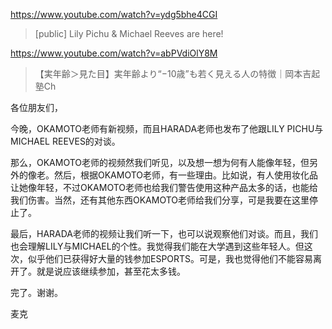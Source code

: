 https://www.youtube.com/watch?v=ydg5bhe4CGI

>  [public] Lily Pichu & Michael Reeves are here! 

https://www.youtube.com/watch?v=abPVdiOlY8M

> 【実年齢＞見た目】実年齢より“−10歳”も若く見える人の特徴｜岡本吉起塾Ch

各位朋友们，

今晚，OKAMOTO老师有新视频，而且HARADA老师也发布了他跟LILY PICHU与MICHAEL REEVES的对谈。

那么，OKAMOTO老师的视频然我们听见，以及想一想为何有人能像年轻，但另外的像老。然后，根据OKAMOTO老师，有一些理由。比如说，有人使用妆化品让她像年轻，不过OKAMOTO老师也给我们警告使用这种产品太多的话，也能给我们伤害。当然，还有其他东西OKAMOTO老师给我们分享，可是我要在这里停止了。

最后，HARADA老师的视频让我们听一下，也可以说观察他们对谈。而且，我们也会理解LILY与MICHAEL的个性。我觉得我们能在大学遇到这些年轻人。但这次，似乎他们已获得好大量的钱参加ESPORTS。可是，我也觉得他们不能容易离开了。就是说应该继续参加，甚至花太多钱。

完了。谢谢。

麦克

